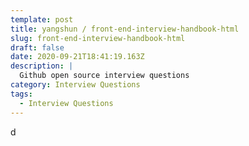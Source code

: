 ```yaml
---
template: post
title: yangshun / front-end-interview-handbook-html
slug: front-end-interview-handbook-html
draft: false
date: 2020-09-21T18:41:19.163Z
description: |
  Github open source interview questions
category: Interview Questions
tags:
  - Interview Questions
---
```

d